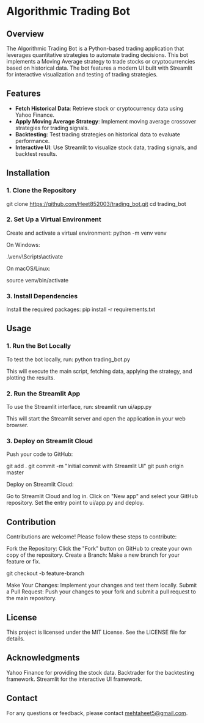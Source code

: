 # Algorithmic Trading Bot

## Overview

The Algorithmic Trading Bot is a Python-based trading application that leverages quantitative strategies to automate trading decisions. This bot implements a Moving Average strategy to trade stocks or cryptocurrencies based on historical data. The bot features a modern UI built with Streamlit for interactive visualization and testing of trading strategies.

## Features

- **Fetch Historical Data**: Retrieve stock or cryptocurrency data using Yahoo Finance.
- **Apply Moving Average Strategy**: Implement moving average crossover strategies for trading signals.
- **Backtesting**: Test trading strategies on historical data to evaluate performance.
- **Interactive UI**: Use Streamlit to visualize stock data, trading signals, and backtest results.

## Installation

### 1. Clone the Repository

git clone https://github.com/Heet852003/trading_bot.git
cd trading_bot

### 2. Set Up a Virtual Environment

Create and activate a virtual environment:
python -m venv venv

On Windows:

.\venv\Scripts\activate

On macOS/Linux:

source venv/bin/activate

### 3. Install Dependencies

Install the required packages:
pip install -r requirements.txt

## Usage

### 1. Run the Bot Locally

To test the bot locally, run:
python trading_bot.py

This will execute the main script, fetching data, applying the strategy, and plotting the results.

### 2. Run the Streamlit App

To use the Streamlit interface, run:
streamlit run ui/app.py

This will start the Streamlit server and open the application in your web browser.

### 3. Deploy on Streamlit Cloud

Push your code to GitHub:

git add .
git commit -m "Initial commit with Streamlit UI"
git push origin master

Deploy on Streamlit Cloud:

Go to Streamlit Cloud and log in.
Click on "New app" and select your GitHub repository.
Set the entry point to ui/app.py and deploy.



## Contribution
Contributions are welcome! Please follow these steps to contribute:

Fork the Repository: Click the "Fork" button on GitHub to create your own copy of the repository.
Create a Branch: Make a new branch for your feature or fix.

git checkout -b feature-branch

Make Your Changes: Implement your changes and test them locally.
Submit a Pull Request: Push your changes to your fork and submit a pull request to the main repository.

## License
This project is licensed under the MIT License. See the LICENSE file for details.

## Acknowledgments

Yahoo Finance for providing the stock data.
Backtrader for the backtesting framework.
Streamlit for the interactive UI framework.

## Contact
For any questions or feedback, please contact mehtaheet5@gmail.com.
